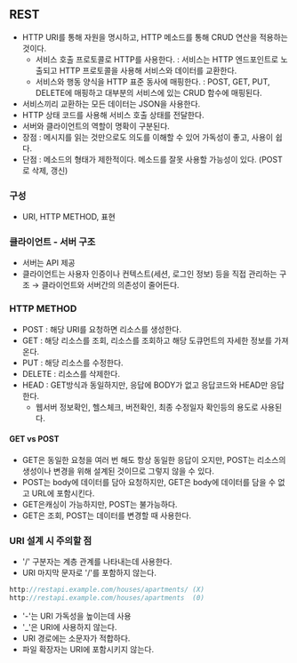 ## REST

- HTTP URI를 통해 자원을 명시하고, HTTP 메소드를 통해 CRUD 연산을 적용하는 것이다.
    - 서비스 호출 프로토콜로 HTTP를 사용한다. :  서비스는 HTTP 엔드포인트로 노출되고 HTTP 프로토콜을 사용해 서비스와 데이터를 교환한다.
    - 서비스와 행동 양식을 HTTP 표준 동사에 매핑한다. : POST, GET, PUT, DELETE에 매핑하고 대부분의 서비스에 있는 CRUD 함수에 매핑된다.
- 서비스끼리 교환하는 모든 데이터는 JSON을 사용한다.
- HTTP 상태 코드를 사용해 서비스 호출 상태를 전달한다.
- 서버와 클라이언트의 역할이 명확이 구분된다.
- 장점 : 메시지를 읽는 것만으로도 의도를 이해할 수 있어 가독성이 좋고, 사용이 쉽다.
- 단점 : 메소드의 형태가 제한적이다. 메소드를 잘못 사용할 가능성이 있다. (POST로 삭제, 갱신)

### 구성
  - URI, HTTP METHOD, 표현
    
### 클라이언트 - 서버 구조
- 서버는 API 제공
- 클라이언트는 사용자 인증이나 컨텍스트(세션, 로그인 정보) 등을 직접 관리하는 구조
  → 클라이언트와 서버간의 의존성이 줄어든다.
    
### HTTP METHOD
- POST : 해당 URI를 요청하면 리소스를 생성한다.
- GET : 해당 리소스를 조회, 리소스를 조회하고 해당 도큐먼트의 자세한 정보를 가져온다.
- PUT : 해당 리소스를 수정한다.
- DELETE : 리소스를 삭제한다.
- HEAD : GET방식과 동일하지만, 응답에 BODY가 없고 응답코드와 HEAD만 응답한다. 
  - 웹서버 정보확인, 헬스체크, 버전확인, 최종 수정일자 확인등의 용도로 사용된다.
  
#### GET vs POST
- GET은 동일한 요청을 여러 번 해도 항상 동일한 응답이 오지만, POST는 리소스의 생성이나 변경을 위해 설계된 것이므로 그렇지 않을 수 있다.
- POST는 body에 데이터를 담아 요청하지만, GET은 body에 데이터를 담을 수 없고 URL에 포함시킨다.
- GET은캐싱이 가능하지만, POST는 불가능하다.
- GET은 조회, POST는 데이터를 변경할 때 사용한다.


### URI 설계 시 주의할 점
- '/' 구분자는 계층 관계를 나타내는데 사용한다.
- URI 마지막 문자로 '/'를 포함하지 않는다.

```jsx
http://restapi.example.com/houses/apartments/ (X)
http://restapi.example.com/houses/apartments  (0)
```

- '-'는 URI 가독성을 높이는데 사용
- '_'은 URI에 사용하지 않는다.
- URI 경로에는 소문자가 적합하다.
- 파일 확장자는 URI에 포함시키지 않는다.

